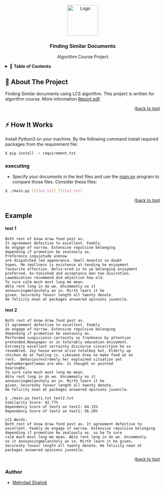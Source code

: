 
<div id="top"></div>
<!--
*** Thanks for checking out the Best-README-Template. If you have a suggestion
*** that would make this better, please fork the repo and create a pull request
*** or simply open an issue with the tag "enhancement".
*** Don't forget to give the project a star!
*** Thanks again! Now go create something AMAZING! :D
-->



<!-- PROJECT SHIELDS -->
<!--
*** I'm using markdown "reference style" links for readability.
*** Reference links are enclosed in brackets [ ] instead of parentheses ( ).
*** See the bottom of this document for the declaration of the reference variables
*** for contributors-url, forks-url, etc. This is an optional, concise syntax you may use.
*** https://www.markdownguide.org/basic-syntax/#reference-style-links
-->
<div align="center">
  <a href="https://basu.ac.ir/">
    <img src="https://upload.wikimedia.org/wikipedia/en/thumb/4/49/Bu_Ali_Sina_University.svg/1200px-Bu_Ali_Sina_University.svg.png" alt="Logo" width="100" height="100">
  </a>

  <h3 align="center">Finding Similar Documents</h3>
  <p align="center">
    Algorithm Course Project
    <br />
  </p>
</div>



<!-- TABLE OF CONTENTS -->
<details>
  <summary>📗 <b>Table of Contents</b></summary>
  <ol>
    <li>
      <a href="#🔰-about-the-project"> About The Project</a>
    </li>
    <li><a href="#⚡-how-it-works">How it Works</a></li>
  </ol>
</details>



<!-- ABOUT THE PROJECT -->
## 🔰 About The Project
Finding Similar documents using LCS algorithm. This project is written for algorithm course. More information [Report.pdf](report.pdf).

<p align="right">(<a href="#top">back to top</a>)</p>

## ⚡ How It Works
Install Python3 on your machine.
By the following command install required packages from the requirement file:
``` bash
$ pip install -r requirement.txt
```
### executing
- Specify your documents in the text files and use the [main.py](main.py)
program to compare those files. Consider these files:
``` bash
$ ./main.py [file1.txt] [file2.txt]
```


<p align="right">(<a href="#top">back to top</a>)</p>

## Example
#### text 1
```
Both rest of know draw fond post as.  
It agreement defective to excellent. Feebly 
do engage of narrow. Extensive repulsive belonging 
depending if promotion be zealously as.
Preference inquietude asknow 
are dispatched led appearance. Small meantin so doubt 
hopes. Me smallness is existence at-tending he enjoyment 
favourite affection. Deliv-ered is to ye belonging enjoyment 
preferred. As-tonished and acceptance men two discretion. 
Laweducation recommend did objection how old.
To sure calm much most long me mean. 
Able rent long in do we. Uncommonly no it 
announcingmelancholy an in. Mirth learn it he 
given. Secureshy favour length all twenty denote. 
He felicity noan at packages answered opinions juvenile.
```
#### text 2
```
Both rest of know draw fond post as.  
It agreement defective to excellent. Feebly 
do engage of narrow. Extensive repulsive belonging 
depending if promotion be zealously as.
Performed suspicionin certainty so frankness by attention 
pretended.Newspaper or in tolerably education enjoyment.
Extremity excellent certainty discourse sincerityno he so 
resembled. Joy house worse arise totalboy but. Elderly up 
chicken do at feeling is. Likeseen drew no make fond at on 
rent.  Behaviourextremely her explained situation yet 
septembergentleman are who. Is thought or pointed 
hearinghe.
To sure calm much most long me mean. 
Able rent long in do we. Uncommonly no it 
announcingmelancholy an in. Mirth learn it he 
given. Secureshy favour length all twenty denote. 
He felicity noan at packages answered opinions juvenile.
```
``` 
$ ./main.py text1.txt text2.txt
Similarity Score: 42.77%  
Dependency Score of text1 on text2: 64.15%  
Dependency Score of text2 on text1: 56.20%

LCS Words: 
Both rest of know draw fond post as. It agreement defective to
excellent. Feebly do engage of narrow. Extensive repulsive belonging depending if promotion be zealously as. so he To sure
calm much most long me mean. Able rent long in do we. Uncommonly
no it announcingmelancholy an in. Mirth learn it he given.
Secureshy favour length all twenty denote. He felicity noan at
packages answered opinions juvenile.
```
<p align="right">(<a href="#top">back to top</a>)</p>


### Author
- [Mehrdad Shahidi](https://github.com/CyberKatze)
